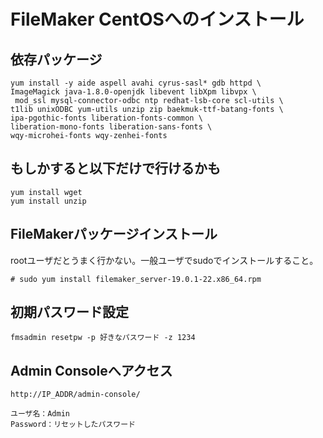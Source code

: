 # FileMaker CentOSへのインストール

## 依存パッケージ
```
yum install -y aide aspell avahi cyrus-sasl* gdb httpd \
ImageMagick java-1.8.0-openjdk libevent libXpm libvpx \
 mod_ssl mysql-connector-odbc ntp redhat-lsb-core scl-utils \
t1lib unixODBC yum-utils unzip zip baekmuk-ttf-batang-fonts \
ipa-pgothic-fonts liberation-fonts-common \
liberation-mono-fonts liberation-sans-fonts \
wqy-microhei-fonts wqy-zenhei-fonts
```

## もしかすると以下だけで行けるかも
```
yum install wget
yum install unzip
```

## FileMakerパッケージインストール
rootユーザだとうまく行かない。一般ユーザでsudoでインストールすること。
```
# sudo yum install filemaker_server-19.0.1-22.x86_64.rpm
```

## 初期パスワード設定
```
fmsadmin resetpw -p 好きなパスワード -z 1234
```

## Admin Consoleへアクセス
```
http://IP_ADDR/admin-console/

ユーザ名：Admin
Password：リセットしたパスワード

```

